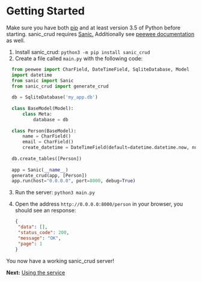 # Getting Started

Make sure you have both [pip](https://pip.pypa.io/en/stable/installing/) and at
least version 3.5 of Python before starting. sanic_crud requires [Sanic.](https://github.com/channelcat/sanic)
Additionally see [peewee documentation](http://docs.peewee-orm.com/en/latest/) as well.

1. Install sanic_crud: `python3 -m pip install sanic_crud`
2. Create a file called `main.py` with the following code:
    
  ```python
    from peewee import CharField, DateTimeField, SqliteDatabase, Model
    import datetime
    from sanic import Sanic
    from sanic_crud import generate_crud
    
    db = SqliteDatabase('my_app.db')
    
    class BaseModel(Model):
        class Meta:
            database = db
    
    class Person(BaseModel):
        name = CharField()
        email = CharField()
        create_datetime = DateTimeField(default=datetime.datetime.now, null=True)
    
    db.create_tables([Person])
    
    app = Sanic(__name__)
    generate_crud(app, [Person])
    app.run(host="0.0.0.0", port=8000, debug=True)
  ```
  
3. Run the server: `python3 main.py`
4. Open the address `http://0.0.0.0:8000/person` in your browser,
   you should see an response: 
   
   ```json
   {
    "data": [],
    "status_code": 200,
    "message": "OK",
    "page": 1
   }
   ```

You now have a working sanic_crud server!

**Next:** [Using the service](using_a_sanic_crud_api.md)
